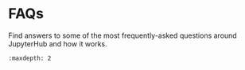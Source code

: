 # FAQs

Find answers to some of the most frequently-asked questions around JupyterHub and how it works.

```{toctree}
:maxdepth: 2

```
